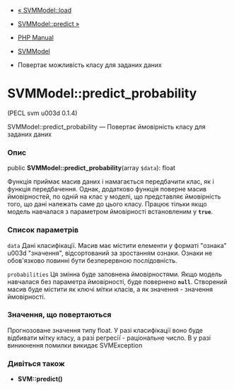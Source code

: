 - [« SVMModel::load](svmmodel.load.md)
- [SVMModel::predict »](svmmodel.predict.md)

- [PHP Manual](index.md)
- [SVMModel](class.svmmodel.md)
- Повертає можливість класу для заданих даних

# SVMModel::predict_probability

(PECL svm u003d 0.1.4)

SVMModel::predict_probability — Повертає ймовірність класу для
заданих даних

### Опис

public **SVMModel::predict_probability**(array `$data`): float

Функція приймає масив даних і намагається передбачити клас, як і
функція передбачення. Однак, додатково функція поверне масив
ймовірностей, по одній на клас у моделі, що представляє
ймовірність того, що дані належать саме до цього класу. Працює
тільки якщо модель навчалася з параметром ймовірності встановленим у
**`true`**.

### Список параметрів

`data`
Дані класифікації. Масив має містити елементи у форматі
"ознака" u003d "значення", відсортований за зростанням ознаки.
Ознаки не обов'язково повинні бути безперервною
послідовність.

`probabilities`
Ця змінна буде заповнена ймовірностями. Якщо модель навчалася
без параметра ймовірності, буде повернено **`null`**. Створений масив
буде містити як ключі мітки класів, а як значення -
значення ймовірності.

### Значення, що повертаються

Прогнозоване значення типу float. У разі класифікації воно буде
відбивати мітку класу, а разі регресії - раціональне число. В
у разі виникнення помилки викидає SVMException

### Дивіться також

- **SVM::predict()**
